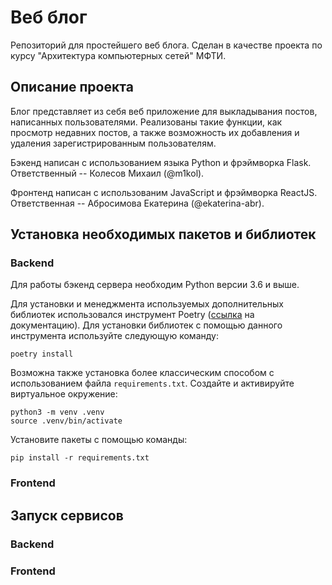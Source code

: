 # Веб блог
Репозиторий для простейшего веб блога. Сделан в качестве проекта по курсу "Архитектура компьютерных сетей" МФТИ.

## Описание проекта
Блог представляет из себя веб приложение для выкладывания постов, написанных пользователями. Реализованы такие функции,
как просмотр недавних постов, а также возможность их добавления и удаления зарегистрированным пользователям.

Бэкенд написан с использованием языка Python и фрэймворка Flask. Ответственный -- Колесов Михаил (@m1kol).

Фронтенд написан с использованим JavaScript и фрэймворка ReactJS. Ответственная -- Абросимова Екатерина (@ekaterina-abr).

## Установка необходимых пакетов и библиотек
### Backend
Для работы бэкенд сервера необходим Python версии 3.6 и выше.

Для установки и менеджмента используемых дополнительных библиотек использовался инструмент Poetry
([ссылка](https://python-poetry.org/docs/) на документацию). Для установки библиотек с помощью данного инструмента
используйте следующую команду:
```
poetry install
```

Возможна также установка более классическим способом с использованием файла `requirements.txt`. Создайте и активируйте
виртуальное окружение:
```
python3 -m venv .venv
source .venv/bin/activate
```
Установите пакеты с помощью команды:
```
pip install -r requirements.txt
```

### Frontend

## Запуск сервисов
### Backend

### Frontend
